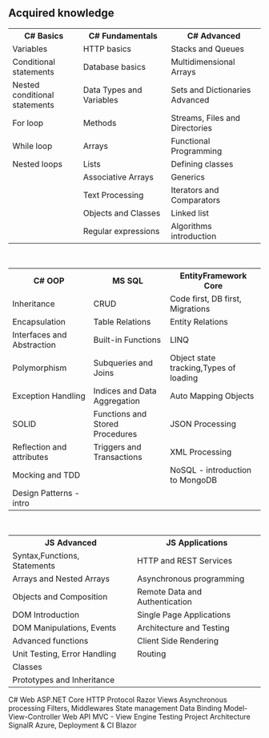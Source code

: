 
<h2>Acquired knowledge</h2>
<table>
  <tr>
    <th>C# Basics</th>
    <th>C# Fundamentals</th>
    <th>C# Advanced</th>
  </tr>
  <tr>
    <td>Variables</td>
    <td>HTTP basics</td>
    <td>Stacks and Queues</td>
  </tr>
  <tr>
    <td>Conditional statements</td>
    <td>Database basics</td>
    <td>Multidimensional Arrays</td>
  </tr>
  <tr>
    <td>Nested conditional statements</td>
    <td>Data Types and Variables&nbsp;&nbsp;&nbsp;&nbsp;&nbsp;&nbsp;&nbsp;&nbsp;&nbsp;&nbsp;&nbsp;&nbsp;&nbsp;</td>
    <td>Sets and Dictionaries Advanced&nbsp;&nbsp;&nbsp;&nbsp;&nbsp;&nbsp;&nbsp;&nbsp;&nbsp;&nbsp;</td>
  </tr>
  <tr>
    <td>For loop</td>
    <td>Methods</td>
    <td>Streams, Files and Directories</td>
  </tr>
  <tr>
    <td>While loop</td>
    <td>Arrays</td>
    <td>Functional Programming</td>
  </tr>
  <tr>
    <td>Nested loops</td>
    <td>Lists</td>
    <td>Defining classes</td>
  </tr>
  <tr>
    <td></td>
    <td>Associative Arrays</td>
    <td>Generics</td>
  </tr>
  <tr>
    <td></td>
    <td>Text Processing</td>
    <td>Iterators and Comparators</td>
  </tr>
  <tr>
    <td></td>
    <td>Objects and Classes</td>
    <td>Linked list</td>
  </tr>
  <tr>
    <td></td>
    <td>Regular expressions</td>
    <td>Algorithms introduction</td>
  </tr>
</table>
<br/>
<table>
  <tr>
    <th>C# OOP</th>
    <th>MS SQL</th>
    <th>EntityFramework Core</th>
  </tr>
  <tr>
    <td>Inheritance</td>
    <td>CRUD</td>
    <td>Code first, DB first, Migrations</td>
  </tr>
  <tr>
    <td>Encapsulation</td>
    <td>Table Relations</td>
    <td>Entity Relations</td>
  </tr>
  <tr>
    <td>Interfaces and Abstraction&nbsp;&nbsp;&nbsp;&nbsp;&nbsp;&nbsp;&nbsp;</td>
    <td>Built-in Functions</td>
    <td>LINQ</td>
  </tr>
  <tr>
    <td>Polymorphism</td>
    <td>Subqueries and Joins</td>
    <td>Object state tracking,Types of loading</td>
  </tr>
  <tr>
    <td>Exception Handling</td>
    <td>Indices and Data Aggregation</td>
    <td>Auto Mapping Objects</td>
  </tr>
  <tr>
    <td>SOLID</td>
    <td>Functions and Stored Procedures</td>
    <td>JSON Processing</td>
  </tr>
  <tr>
    <td>Reflection and attributes</td>
    <td>Triggers and Transactions</td>
    <td>XML Processing</td>
  </tr>
  <tr>
    <td>Mocking and TDD</td>
    <td></td>
    <td>NoSQL - introduction to MongoDB</td>
  </tr>
  <tr>
    <td>Design Patterns - intro</td>
    <td></td>
    <td></td>
  </tr>
</table>
<br/>
<table>
  <tr>
    <th>JS Advanced</th>
    <th>JS Applications</th>
  </tr>
  <tr>
    <td>Syntax,Functions, Statements&nbsp;&nbsp;&nbsp;</td>
    <td>HTTP and REST Services</td>
  </tr>
  <tr>
    <td>Arrays and Nested Arrays</td>
    <td>Asynchronous programming</td>
  </tr>
  <tr>
    <td>Objects and Composition</td>
    <td>Remote Data and Authentication</td>
  </tr>
  <tr>
    <td>DOM Introduction</td>
    <td>Single Page Applications</td>
  </tr>
  <tr>
    <td>DOM Manipulations, Events</td>
    <td>Architecture and Testing</td>
  </tr>
  <tr>
    <td>Advanced functions</td>
    <td>Client Side Rendering</td>
  </tr>
  <tr>
    <td>Unit Testing, Error Handling</td>
    <td>Routing</td>
  </tr>
  <tr>
    <td>Classes</td>
    <td></td>
  </tr>
  <tr>
    <td>Prototypes and Inheritance</td>
    <td></td>
  </tr>
</table
  <table>
  <tr>
    <th>C# Web</th>
    <th>ASP.NET Core</th>
  </tr>
  <tr>
    <td>HTTP Protocol</td>
    <td>Razor Views</td>
  </tr>
  <tr>
    <td>Asynchronous processing</td>
    <td>Filters, Middlewares</td>
  </tr>
  <tr>
    <td>State management</td>
    <td>Data Binding</td>
  </tr>
  <tr>
    <td>Model-View-Controller</td>
    <td>Web API</td>
  </tr>
  <tr>
    <td>MVC - View Engine</td>
    <td>Testing</td>
  </tr>
  <tr>
    <td></td>
    <td>Project Architecture</td>
  </tr>
  <tr>
    <td></td>
    <td>SignalR</td>
  </tr>
  <tr>
    <td></td>
    <td>Azure, Deployment & CI</td>
  </tr>
  <tr>
    <td></td>
    <td>Blazor</td>
  </tr>
</table
